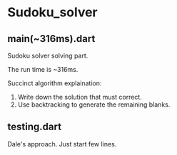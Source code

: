 # Sudoku_solver

## main(~316ms).dart
Sudoku solver solving part.

The run time is ~316ms.

Succinct algorithm explaination:
1. Write down the solution that must correct.
2. Use backtracking to generate the remaining blanks.

## testing.dart
Dale's approach.
Just start few lines.
